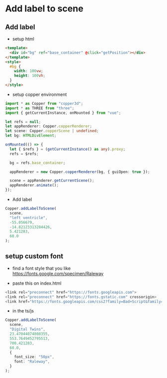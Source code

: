 # Add label to scene

## Add label

- setup html

```html
<template>
  <div id="bg" ref="base_container" @click="getPosition"></div>
</template>
<style>
  #bg {
    width: 100vw;
    height: 100vh;
  }
</style>
```

- setup copper environment

```ts
import * as Copper from "copper3d";
import * as THREE from "three";
import { getCurrentInstance, onMounted } from "vue";

let refs = null;
let appRenderer: Copper.copperRenderer;
let scene: Copper.copperScene | undefined;
let bg: HTMLDivElement;

onMounted(() => {
  let { $refs } = (getCurrentInstance() as any).proxy;
  refs = $refs;

  bg = refs.base_container;

  appRenderer = new Copper.copperRenderer(bg, { guiOpen: true });

  scene = appRenderer.getCurrentScene();
  appRenderer.animate();
});
```

- Add label

```ts
Copper.addLabelToScene(
  scene,
  "left ventricle",
  -55.056679,
  -14.82123313284426,
  5.421283,
  60.0
);
```

## setup custom font

- find a font style that you like
  https://fonts.google.com/specimen/Raleway

- paste this on index.html

```ts
<link rel="preconnect" href="https://fonts.googleapis.com">
<link rel="preconnect" href="https://fonts.gstatic.com" crossorigin>
<link href="https://fonts.googleapis.com/css2?family=Bad+Script&family=Raleway:wght@100;300&display=swap" rel="stylesheet">
```

- in the ts/js

```ts
Copper.addLabelToScene(
  scene,
  "Digital Twins",
  23.47044074808355,
  553.7649452795513,
  700.421283,
  60.0,
  {
    font_size: "50px",
    font: "Raleway",
  }
);
```
